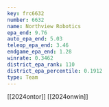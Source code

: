 ```yaml
---
key: frc6632
number: 6632
name: Northview Robotics
epa_end: 9.76
auto_epa_end: 5.03
teleop_epa_end: 3.46
endgame_epa_end: 1.28
winrate: 0.3462
district_epa_rank: 110
district_epa_percentile: 0.1912
type: Team
---
```

[[2024ontor]]
[[2024onwin]]
